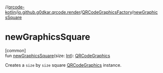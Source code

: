 //[qrcode-kotlin](../../../index.md)/[io.github.g0dkar.qrcode.render](../index.md)/[QRCodeGraphicsFactory](index.md)/[newGraphicsSquare](new-graphics-square.md)

# newGraphicsSquare

[common]\
fun [newGraphicsSquare](new-graphics-square.md)(size: [Int](https://kotlinlang.org/api/latest/jvm/stdlib/kotlin/-int/index.html)): [QRCodeGraphics](../-q-r-code-graphics/index.md)

Creates a `size` by `size` square [QRCodeGraphics](../-q-r-code-graphics/index.md) instance.
